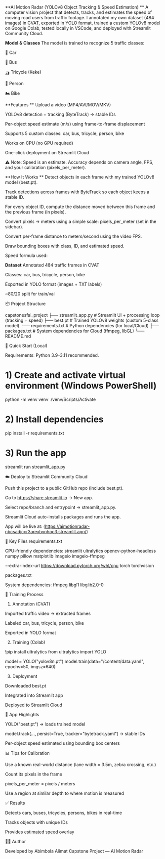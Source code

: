 **AI Motion Radar (YOLOv8 Object Tracking & Speed Estimation)
**
A computer vision project that detects, tracks, and estimates the speed of moving road users from traffic footage. I annotated my own dataset (484 images) in CVAT, exported in YOLO format, trained a custom YOLOv8 model on Google Colab, tested locally in VSCode, and deployed with Streamlit Community Cloud.

**Model & Classes**
The model is trained to recognize 5 traffic classes:

🚗 Car

🚌 Bus

🛺 Tricycle (Keke)

🚶 Person

🏍️ Bike

**Features
**
Upload a video (MP4/AVI/MOV/MKV)

YOLOv8 detection + tracking (ByteTrack) → stable IDs

Per-object speed estimate (m/s) using frame-to-frame displacement

Supports 5 custom classes: car, bus, tricycle, person, bike

Works on CPU (no GPU required)

One-click deployment on Streamlit Cloud

⚠️ Note: Speed is an estimate. Accuracy depends on camera angle, FPS, and your calibration (pixels_per_meter).

**How It Works
**
Detect objects in each frame with my trained YOLOv8 model (best.pt).

Track detections across frames with ByteTrack so each object keeps a stable ID.

For every object ID, compute the distance moved between this frame and the previous frame (in pixels).

Convert pixels → meters using a simple scale: pixels_per_meter (set in the sidebar).

Convert per-frame distance to meters/second using the video FPS.

Draw bounding boxes with class, ID, and estimated speed.

Speed formula used:


**Dataset**
Annotated 484 traffic frames in CVAT

Classes: car, bus, tricycle, person, bike

Exported in YOLO format (images + TXT labels)

~80/20 split for train/val


📦 Project Structure

capstonesfai_project
├── streamlit_app.py       # Streamlit UI + processing loop (tracking + speed)
├── best.pt                # Trained YOLOv8 weights (custom 5-class model)
├── requirements.txt       # Python dependencies (for local/Cloud)
├── packages.txt           # System dependencies for Cloud (ffmpeg, libGL)
└── README.md  


🚀 Quick Start (Local)

Requirements: Python 3.9–3.11 recommended.
# 1) Create and activate virtual environment (Windows PowerShell)
python -m venv venv
./venv/Scripts/Activate

# 2) Install dependencies
pip install -r requirements.txt

# 3) Run the app
streamlit run streamlit_app.py


☁️ Deploy to Streamlit Community Cloud

Push this project to a public GitHub repo (include best.pt).

Go to https://share.streamlit.io → New app.

Select repo/branch and entrypoint → streamlit_app.py.

Streamlit Cloud auto-installs packages and runs the app.

App will be live at:
(https://aimotionradar-nbcsadjccr3arexbvphoc3.streamlit.app/)

🧩 Key Files
requirements.txt

CPU-friendly dependencies:
streamlit
ultralytics
opencv-python-headless
numpy
pillow
matplotlib
imageio
imageio-ffmpeg

--extra-index-url https://download.pytorch.org/whl/cpu
torch
torchvision


packages.txt

System dependencies:
ffmpeg
libgl1
libglib2.0-0

🧪 Training Process
1) Annotation (CVAT)

Imported traffic video → extracted frames

Labeled car, bus, tricycle, person, bike

Exported in YOLO format

2) Training (Colab)

!pip install ultralytics
from ultralytics import YOLO

model = YOLO("yolov8n.pt")
model.train(data="/content/data.yaml", epochs=50, imgsz=640)


3) Deployment

Downloaded best.pt

Integrated into Streamlit app

Deployed to Streamlit Cloud


🧩 App Highlights

YOLO("best.pt") → loads trained model

model.track(..., persist=True, tracker="bytetrack.yaml") → stable IDs

Per-object speed estimated using bounding box centers


📊 Tips for Calibration

Use a known real-world distance (lane width ≈ 3.5m, zebra crossing, etc.)

Count its pixels in the frame

pixels_per_meter = pixels / meters

Use a region at similar depth to where motion is measured


✅ Results

Detects cars, buses, tricycles, persons, bikes in real-time

Tracks objects with unique IDs

Provides estimated speed overlay



👨‍💻 Author

Developed by Abimbola Alimat
Capstone Project — AI Motion Radar
